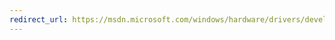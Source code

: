```yaml
---
redirect_url: https://msdn.microsoft.com/windows/hardware/drivers/develop/driver-model-settings-properties-for-driver-projects
---
```

